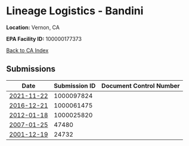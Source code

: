 # Lineage Logistics - Bandini

**Location:** Vernon, CA

**EPA Facility ID:** 100000177373

[Back to CA Index](../../index.md)

## Submissions

| Date | Submission ID | Document Control Number |
|------|--------------|-------------------------|
| [2021-11-22](submissions/1000097824.md) | 1000097824 |  |
| [2016-12-21](submissions/1000061475.md) | 1000061475 |  |
| [2012-01-18](submissions/1000025820.md) | 1000025820 |  |
| [2007-01-25](submissions/47480.md) | 47480 |  |
| [2001-12-19](submissions/24732.md) | 24732 |  |
